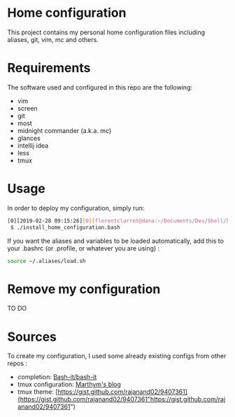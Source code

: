 # Home configuration

This project contains my personal home configuration files including aliases, git, vim, mc and others.

# Requirements

The software used and configured in this repo are the following:

* vim
* screen
* git
* most
* midnight commander (a.k.a. mc)
* glances
* intellij idea
* less
* tmux

# Usage

In order to deploy my configuration, simply run:

``` bash
[0][2019-02-28 09:15:26][0][florentclarret@dana:~/Documents/Dev/Shell/home-configuration] (branch: master)  
 $ ./install_home_configuration.bash
```

If you want the aliases and variables to be loaded automatically, add this to your .bashrc (or .profile, or whatever you are using) :

``` bash
source ~/.aliases/load.sh
```

# Remove my configuration

TO DO

# Sources

To create my configuration, I used some already existing configs from other repos :

* completion: [Bash-it/bash-it](https://github.com/Bash-it/bash-it "Bash-it/bash-it")
* tmux configuration: [Marthym's blog](https://blog.ght1pc9kc.fr/2019/ma-configuration-tmux.html "Marthym's blog")
* tmux theme: [https://gist.github.com/rajanand02/9407361](https://gist.github.com/rajanand02/9407361"https://gist.github.com/rajanand02/9407361")
